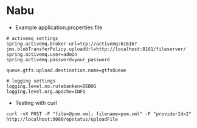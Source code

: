 # Nabu

* Example application.properties file

```
# activemq settings
spring.activemq.broker-url=tcp://activemq:61616?jms.blobTransferPolicy.uploadUrl=http://localhost:8161/fileserver/
spring.activemq.user=admin
spring.activemq.password=your_password

queue.gtfs.upload.destination.name=gtfsQueue

# logging settings
logging.level.no.rutebanken=DEBUG
logging.level.org.apache=INFO
```

* Testing with curl
 
`curl -vX POST -F "file=@pom.xml; filename=pom.xml" -F "providerId=2" http://localhost:8080/opstatus/uploadFile`
